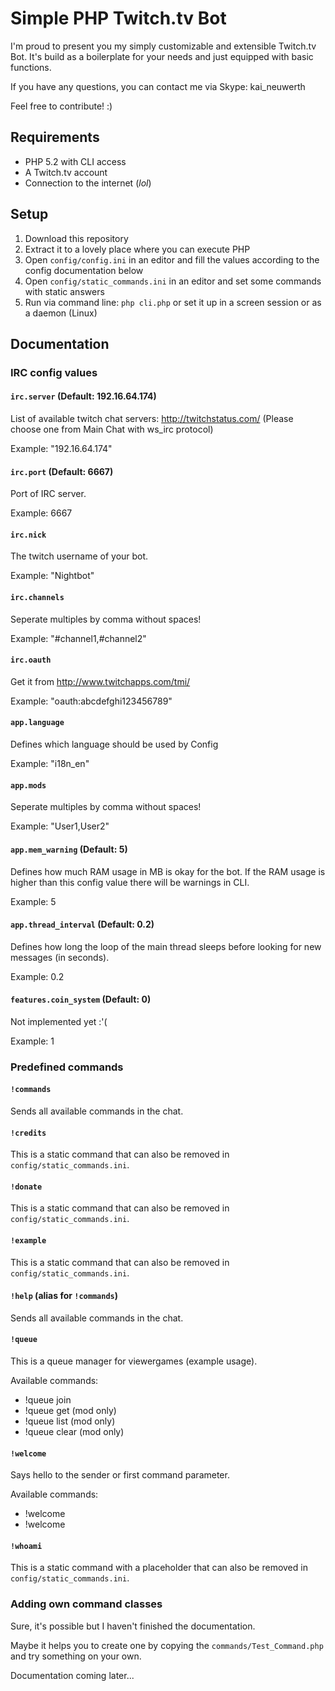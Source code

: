 # Simple PHP Twitch.tv Bot

I'm proud to present you my simply customizable and extensible Twitch.tv Bot.
It's build as a boilerplate for your needs and just equipped with basic functions.

If you have any questions, you can contact me via Skype: kai_neuwerth

Feel free to contribute! :)

## Requirements

- PHP 5.2 with CLI access
- A Twitch.tv account
- Connection to the internet (*lol*)


## Setup

1. Download this repository
2. Extract it to a lovely place where you can execute PHP
3. Open ``config/config.ini`` in an editor and fill the values according to the config documentation below
4. Open ``config/static_commands.ini`` in an editor and set some commands with static answers
5. Run via command line: ``php cli.php`` or set it up in a screen session or as a daemon (Linux)


## Documentation

### IRC config values

#### `irc.server` (Default: 192.16.64.174)

List of available twitch chat servers: http://twitchstatus.com/ (Please choose one from Main Chat with ws_irc protocol)

Example: "192.16.64.174"


#### `irc.port` (Default: 6667)

Port of IRC server.

Example: 6667


#### `irc.nick`

The twitch username of your bot.

Example: "Nightbot"


#### `irc.channels`

Seperate multiples by comma without spaces! 

Example: "#channel1,#channel2"


#### `irc.oauth`

Get it from http://www.twitchapps.com/tmi/ 

Example: "oauth:abcdefghi123456789"


#### `app.language`

Defines which language should be used by Config 

Example: "i18n_en"


#### `app.mods`

Seperate multiples by comma without spaces! 

Example: "User1,User2"


#### `app.mem_warning` (Default: 5)

Defines how much RAM usage in MB is okay for the bot. If the RAM usage is higher than this config value there will be warnings in CLI.

Example: 5


#### `app.thread_interval` (Default: 0.2)

Defines how long the loop of the main thread sleeps before looking for new messages (in seconds).

Example: 0.2


#### `features.coin_system` (Default: 0)

Not implemented yet :'(

Example: 1


### Predefined commands

#### `!commands`

Sends all available commands in the chat.


#### `!credits`

This is a static command that can also be removed in ``config/static_commands.ini``.


#### `!donate`

This is a static command that can also be removed in ``config/static_commands.ini``.


#### `!example`

This is a static command that can also be removed in ``config/static_commands.ini``.


#### `!help` (alias for `!commands`)

Sends all available commands in the chat.


#### `!queue`

This is a queue manager for viewergames (example usage).

Available commands:

- !queue join <nick>
- !queue get <amount> (mod only)
- !queue list (mod only)
- !queue clear (mod only)


#### `!welcome`

Says hello to the sender or first command parameter.

Available commands:

- !welcome
- !welcome <nick>


#### `!whoami`

This is a static command with a placeholder that can also be removed in ``config/static_commands.ini``.


### Adding own command classes

Sure, it's possible but I haven't finished the documentation.

Maybe it helps you to create one by copying the ``commands/Test_Command.php`` and try something on your own.

Documentation coming later...
